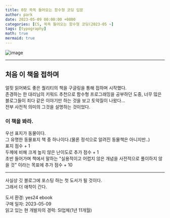 ```yaml
---
title: 0장 쏙쏙 들어오는 함수형 코딩 입문
author: park
date: 2023-05-09 00:00:00 +0800
categories: [CS, 쏙쏙 들어오는 함수형 코딩(2023-05 ~]
tags: [typography]
math: true
mermaid: true
---
```


![image](https://github.com/cotes2020/jekyll-theme-chirpy/assets/77370682/25f9604c-29c7-4858-af75-82d6da2653c7)

---
## 처음 이 책을 접하며

얼핏 읽어봐도 좋은 퀄리티의 책을 구글링을 통해 접하며 시작했다.<br/>
존경하는 한 대리님의 키워드 추천으로 함수형 프로그래밍을 공부하던 도중, 너무 많은 블로그들이 죄다 같은 이야기만 하는 것을 보고 토악질이 나왔다...<br/>
전부 사전적 의미의 그것을 설명하는 것이었다.<br/>


### 이 책을 봐라.

우선 표지가 동물이다.<br/>
그 유명한 동물표지 책 중 하나이다.(물론 정석으로 알려진 동물책은 아니지만..)<br/>
표지 점수 + 1<br/>
두께에 비해 크게 높지 않은 난이도로 추가 점수 + 1<br/>
초반 들어가며 책에서 말하는 "실용적이고 어렵지 않은 개념을 사전적으로 풀이하지 않을 것" 이라는 목표에
추가 점수 + 10<br/>

---

사실상 깃 블로그에 포스팅 하는 첫 도서가 될 것이다.<br/>
그래서 더 애착이 간다.<br/>

도서 환경: yes24 ebook<br/>
구매 일자: 2023-05-09<br/>
읽고 있는 현 개발자의 경력: SI업체(1년 11개월)<br/>